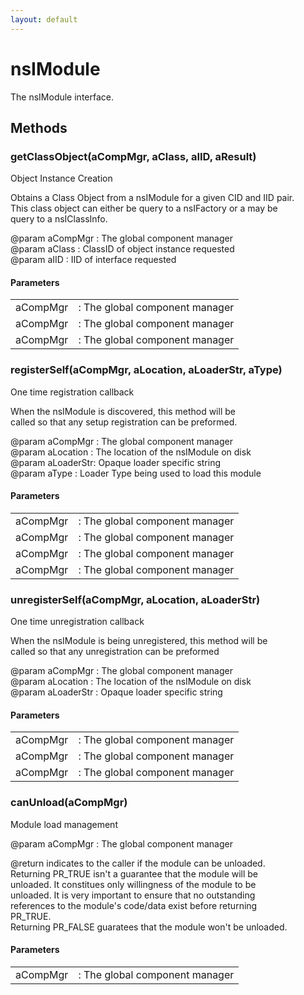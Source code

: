 ```yaml
---
layout: default
---
```


# nsIModule #
  
The nsIModule interface.  
  

## Methods ##

### getClassObject(aCompMgr, aClass, aIID, aResult) ###
   
Object Instance Creation  
  
Obtains a Class Object from a nsIModule for a given CID and IID pair.    
This class object can either be query to a nsIFactory or a may be   
query to a nsIClassInfo.  
  
@param aCompMgr  : The global component manager  
@param aClass    : ClassID of object instance requested  
@param aIID      : IID of interface requested  
  
  

#### Parameters ####

<table>

<tr>
<td>aCompMgr</td>
<td>: The global component manager  
</td>
</tr>

<tr>
<td>aCompMgr</td>
<td>: The global component manager  
</td>
</tr>

<tr>
<td>aCompMgr</td>
<td>: The global component manager  
</td>
</tr>

</table>

### registerSelf(aCompMgr, aLocation, aLoaderStr, aType) ###
  
One time registration callback  
  
When the nsIModule is discovered, this method will be  
called so that any setup registration can be preformed.  
  
@param aCompMgr  : The global component manager  
@param aLocation : The location of the nsIModule on disk  
@param aLoaderStr: Opaque loader specific string  
@param aType     : Loader Type being used to load this module   
  

#### Parameters ####

<table>

<tr>
<td>aCompMgr</td>
<td>: The global component manager  
</td>
</tr>

<tr>
<td>aCompMgr</td>
<td>: The global component manager  
</td>
</tr>

<tr>
<td>aCompMgr</td>
<td>: The global component manager  
</td>
</tr>

<tr>
<td>aCompMgr</td>
<td>: The global component manager  
</td>
</tr>

</table>

### unregisterSelf(aCompMgr, aLocation, aLoaderStr) ###
  
One time unregistration callback  
  
When the nsIModule is being unregistered, this method will be  
called so that any unregistration can be preformed  
  
@param aCompMgr   : The global component manager  
@param aLocation  : The location of the nsIModule on disk  
@param aLoaderStr : Opaque loader specific string  
  
  

#### Parameters ####

<table>

<tr>
<td>aCompMgr</td>
<td>: The global component manager  
</td>
</tr>

<tr>
<td>aCompMgr</td>
<td>: The global component manager  
</td>
</tr>

<tr>
<td>aCompMgr</td>
<td>: The global component manager  
</td>
</tr>

</table>

### canUnload(aCompMgr) ###
   
Module load management  
  
@param aCompMgr  : The global component manager  
  
@return indicates to the caller if the module can be unloaded.  
		Returning PR_TRUE isn't a guarantee that the module will be  
	unloaded. It constitues only willingness of the module to be  
	unloaded.  It is very important to ensure that no outstanding   
      references to the module's code/data exist before returning   
      PR_TRUE.   
	Returning PR_FALSE guaratees that the module won't be unloaded.  
  

#### Parameters ####

<table>

<tr>
<td>aCompMgr</td>
<td>: The global component manager  
</td>
</tr>

</table>
